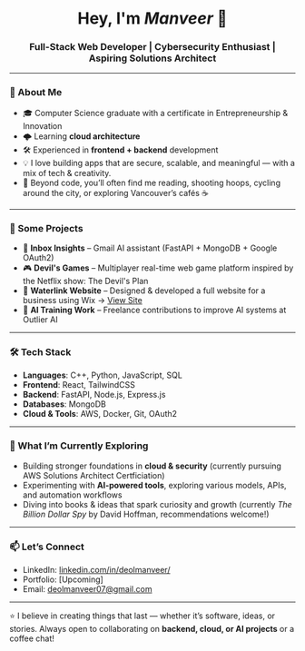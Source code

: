 <h1 align="center">
Hey, I'm <i>Manveer</i> 👋  
</h1>
<h3 align="center">
<strong>Full-Stack Web Developer | Cybersecurity Enthusiast | Aspiring Solutions Architect</strong>
</h3>  

---

### 🌟 About Me
- 🎓 Computer Science graduate with a certificate in Entrepreneurship & Innovation  
- 🌩️ Learning **cloud architecture** 
- 🛠️ Experienced in **frontend + backend** development
- 💡 I love building apps that are secure, scalable, and meaningful — with a mix of tech & creativity.
- 📝 Beyond code, you’ll often find me reading, shooting hoops, cycling around the city, or exploring Vancouver’s cafés ☕   

---

### 🔨 Some Projects
- 📧 **Inbox Insights** – Gmail AI assistant (FastAPI + MongoDB + Google OAuth2)  
- 🎮 **Devil's Games** – Multiplayer real-time web game platform inspired by the Netflix show: The Devil's Plan 
- 🏢 **Waterlink Website** – Designed & developed a full website for a business using Wix → [View Site](https://www.waterlinksupplies.ca/)  
- 🤖 **AI Training Work** – Freelance contributions to improve AI systems at Outlier AI

---

### 🛠️ Tech Stack
- **Languages**: C++, Python, JavaScript, SQL 
- **Frontend**: React, TailwindCSS  
- **Backend**: FastAPI, Node.js, Express.js  
- **Databases**: MongoDB  
- **Cloud & Tools**: AWS, Docker, Git, OAuth2  

---

### 🌱 What I’m Currently Exploring
- Building stronger foundations in **cloud & security** (currently pursuing AWS Solutions Architect Certficiation)  
- Experimenting with **AI-powered tools**, exploring various models, APIs, and automation workflows  
- Diving into books & ideas that spark curiosity and growth (currently *The Billion Dollar Spy* by David Hoffman, recommendations welcome!) 

---

### 📫 Let’s Connect
- LinkedIn: [linkedin.com/in/deolmanveer/](https://www.linkedin.com/in/deolmanveer/)  
- Portfolio: [Upcoming]  
- Email: [deolmanveer07@gmail.com](mailto:deolmanveer07@gmail.com)  

---
⭐ I believe in creating things that last — whether it’s software, ideas, or stories. Always open to collaborating on **backend, cloud, or AI projects** or a coffee chat!  
